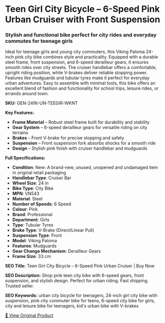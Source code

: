 # Teen Girl City Bicycle – 6-Speed Pink Urban Cruiser with Front Suspension

### Stylish and functional bike perfect for city rides and everyday commutes for teenage girls

Ideal for teenage girls and young city commuters, this Viking Paloma 24-inch pink city bike combines style and practicality. Equipped with a durable steel frame, front suspension, and 6-speed derailleur gears, it ensures smooth rides over city streets. The cruiser handlebar offers a comfortable, upright riding position, while V-brakes deliver reliable stopping power. Features like mudguards and tubular tyres make it perfect for everyday urban adventures. Easy to assemble with minimal tools, this bike offers an excellent blend of fashion and functionality for school trips, leisure rides, or errands around town.

**SKU:** GEN-24IN-UN-TEEGIR-WKNT

**Key Features:**
- **Frame Material** – Robust steel frame built for durability and stability
- **Gear System** – 6-speed derailleur gears for versatile riding on city terrains
- **Brakes** – Front V-brake for precise stopping and safety
- **Suspension** – Front suspension fork absorbs shocks for a smooth ride
- **Design** – Stylish pink finish with cruiser handlebar and mudguards

**Full Specifications:**
- **Condition**: New: A brand-new, unused, unopened and undamaged item in original retail packaging
- **Handlebar Type**: Cruiser Bar
- **Wheel Size**: 24 in
- **Bike Type**: City Bike
- **MPN**: VN543
- **Material**: Steel
- **Number of Speeds**: 6 Speed
- **Colour**: Pink
- **Brand**: Professional
- **Department**: Girls
- **Type**: Tubular Tyres
- **Brake Type**: V-Brake (Direct/Linear Pull)
- **Suspension Type**: Front
- **Model**: Viking Paloma
- **Features**: Mudguards
- **Gear Change Mechanism**: Derailleur Gears
- **Frame Size**: 33 cm

**SEO Title:** Teen Girl City Bicycle – 6-Speed Pink Urban Cruiser | Buy Now

**SEO Description:** Shop pink teen city bike with 6-speed gears, front suspension, and stylish design. Perfect for urban riding. Fast shipping. Trusted seller.

**SEO Keywords:** urban city bicycle for teenagers, 24-inch girl city bike with suspension, pink city commuter bike for teens, 6-speed city bike for girls, city and leisure bike for teenagers, kid's urban bike with V-brakes

[🔗 View Original Product](https://www.ebay.co.uk/itm/235926959415)
